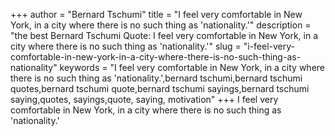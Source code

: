 +++
author = "Bernard Tschumi"
title = "I feel very comfortable in New York, in a city where there is no such thing as 'nationality.'"
description = "the best Bernard Tschumi Quote: I feel very comfortable in New York, in a city where there is no such thing as 'nationality.'"
slug = "i-feel-very-comfortable-in-new-york-in-a-city-where-there-is-no-such-thing-as-nationality"
keywords = "I feel very comfortable in New York, in a city where there is no such thing as 'nationality.',bernard tschumi,bernard tschumi quotes,bernard tschumi quote,bernard tschumi sayings,bernard tschumi saying,quotes, sayings,quote, saying, motivation"
+++
I feel very comfortable in New York, in a city where there is no such thing as 'nationality.'
